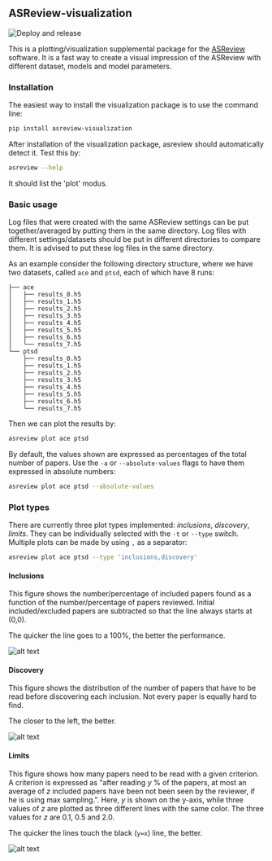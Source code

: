 ## ASReview-visualization

![Deploy and release](https://github.com/msdslab/asreview-visualization/workflows/Deploy%20and%20release/badge.svg)

This is a plotting/visualization supplemental package for the 
[ASReview](https://github.com/msdslab/automated-systematic-review)
software. It is a fast way to create a visual impression of the ASReview with different
dataset, models and model parameters.

### Installation

The easiest way to install the visualization package is to use the command line:

``` bash
pip install asreview-visualization
```

After installation of the visualization package, asreview should automatically detect it.
Test this by:

```bash
asreview --help
```

It should list the 'plot' modus.

### Basic usage

Log files that were created with the same ASReview settings can be put together/averaged by putting
them in the same directory. Log files with different settings/datasets should be put in different 
directories to compare them. It is advised to put these log files in the same directory.

As an example consider the following directory structure, where we have two datasets, called `ace` and
`ptsd`, each of which have 8 runs:

```
├── ace
│   ├── results_0.h5
│   ├── results_1.h5
│   ├── results_2.h5
│   ├── results_3.h5
│   ├── results_4.h5
│   ├── results_5.h5
│   ├── results_6.h5
│   └── results_7.h5
└── ptsd
    ├── results_0.h5
    ├── results_1.h5
    ├── results_2.h5
    ├── results_3.h5
    ├── results_4.h5
    ├── results_5.h5
    ├── results_6.h5
    └── results_7.h5
```

Then we can plot the results by:

```bash
asreview plot ace ptsd
```

By default, the values shown are expressed as percentages of the total number of papers. Use the
`-a` or `--absolute-values` flags to have them expressed in absolute numbers:

```bash
asreview plot ace ptsd --absolute-values
```


### Plot types

There are currently three plot types implemented: _inclusions_, _discovery_, _limits_. They can be
individually selected with the `-t` or `--type` switch. Multiple plots can be made by using `,` as
a separator:

```bash
asreview plot ace ptsd --type 'inclusions,discovery'
```

#### Inclusions

This figure shows the number/percentage of included papers found as a function of the
number/percentage of papers reviewed. Initial included/excluded papers are subtracted so that the line
always starts at (0,0).

The quicker the line goes to a 100%, the better the performance.

![alt text](https://github.com/asreview/asreview-visualization/blob/master/docs/inclusions.png?raw=true "Inclusions")

#### Discovery

This figure shows the distribution of the number of papers that have to be read before discovering
each inclusion. Not every paper is equally hard to find.

The closer to the left, the better.

![alt text](https://github.com/msdslab/asreview-visualization/blob/master/docs/discovery.png?raw=true "Discovery")


#### Limits

This figure shows how many papers need to be read with a given criterion. A criterion is expressed
as "after reading _y_ % of the papers, at most an average of _z_ included papers have been not been
seen by the reviewer, if he is using max sampling.". Here, _y_ is shown on the y-axis, while
three values of _z_ are plotted as three different lines with the same color. The three values for
_z_ are 0.1, 0.5 and 2.0.

The quicker the lines touch the black (`y=x`) line, the better.

![alt text](https://github.com/asreview/asreview-visualization/blob/master/docs/limits.png?raw=true "Limits")
